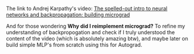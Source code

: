 The link to Andrej Karpathy's video: [The spelled-out intro to neural networks and backpropagation: building micrograd](https://www.youtube.com/watch?v=VMj-3S1tku0&list=PLAqhIrjkxbuWI23v9cThsA9GvCAUhRvKZ&index=1)

And for those wondering **Why did I reimplement micrograd?**
To refine my understanding of backpropogation and check if I truly understood the content of the video (which is absolutely amazing btw), and maybe later on build simple MLP's from scratch using this for Autograd.
